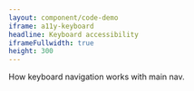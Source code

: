 ```yaml
---
layout: component/code-demo
iframe: a11y-keyboard
headline: Keyboard accessibility
iframeFullwidth: true
height: 300
---
```



How keyboard navigation works with main nav.
